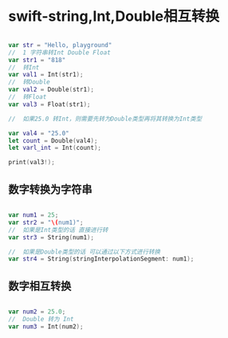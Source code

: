 # swift-string,Int,Double相互转换

``` swift

var str = "Hello, playground"
//	1 字符串转Int Double Float
var str1 = "818"
//	转Int
var val1 = Int(str1);
//	转Double
var val2 = Double(str1);
//	转Float
var val3 = Float(str1);

//	如果25.0 转Int，则需要先转为Double类型再将其转换为Int类型

var val4 = "25.0"
let count = Double(val4);
let varl_int = Int(count);

print(val3!);

```

## 数字转换为字符串

``` swift

var num1 = 25;
var str2 = "\(num1)";
//	如果是Int类型的话 直接进行转
var str3 = String(num1);

//	如果是Double类型的话 可以通过以下方式进行转换
var str4 = String(stringInterpolationSegment: num1);

```

## 数字相互转换

``` swift

var num2 = 25.0;
//	Double 转为 Int
var num3 = Int(num2);

```